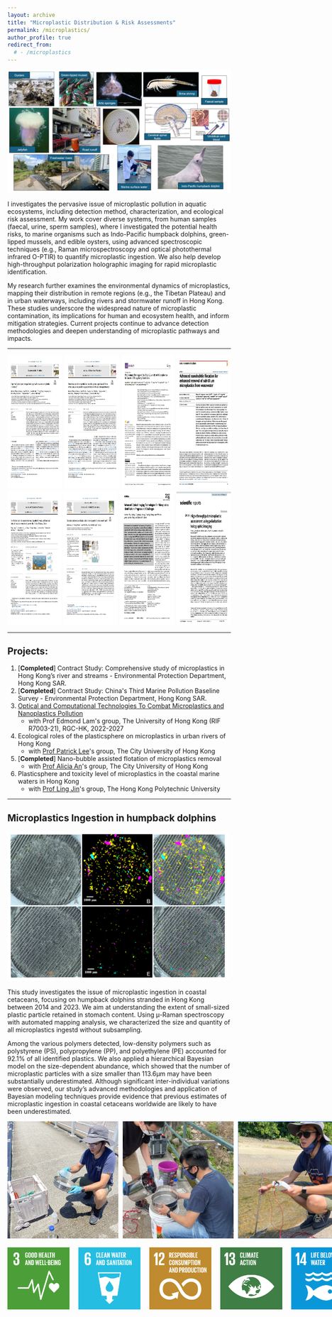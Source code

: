 ```yaml
---
layout: archive
title: "Microplastic Distribution & Risk Assessments"
permalink: /microplastics/
author_profile: true
redirect_from:
  # - /microplastics
---
```


<img src="/images/microplastics-header.png" alt="acoustics" style="float: center; width: 900px;" />

I investigates the pervasive issue of microplastic pollution in aquatic ecosystems, including detection method, characterization, and ecological risk assessment. My work cover diverse systems, from human samples (faecal, urine, sperm samples), where I investigated the potential health risks, to marine organisms such as Indo-Pacific humpback dolphins, green-lipped mussels, and edible oysters, using advanced spectroscopic techniques (e.g., Raman microspectroscopy and optical photothermal infrared O-PTIR) to quantify microplastic ingestion. We also help develop high-throughput polarization holographic imaging for rapid microplastic identification.

My research further examines the environmental dynamics of microplastics, mapping their distribution in remote regions (e.g., the Tibetan Plateau) and in urban waterways, including rivers and stormwater runoff in Hong Kong. These studies underscore the widespread nature of microplastic contamination, its implications for human and ecosystem health, and inform mitigation strategies. Current projects continue to advance detection methodologies and deepen understanding of microplastic pathways and impacts.

---

<div style="display: flex; gap: 5px; align-items: flex-start; margin-bottom: 5px;">
  <a href="https://doi.org/10.1016/j.envpol.2021.117648" target="_blank" rel="noopener">
    <img
      src="/images/manuscript_covers/2021 Leung et al Digestion and raman.jpg"
      alt="Leung et al. 2021 – Improved Raman spectroscopy-based approach"
      style="height: 300px; width: auto;"
    >
  </a>
  <a href="https://doi.org/10.1016/j.jhazmat.2021.126541" target="_blank" rel="noopener">
    <img
      src="/images/manuscript_covers/2021 Leung et al Hazardous.jpg"
      alt="Leung et al. 2021 – Determination of microplastics in Perna viridis"
      style="height: 300px; width: auto;"
    >
  </a>
  <a href="https://doi.org/10.3390/toxics10080414" target="_blank" rel="noopener">
    <img
      src="/images/manuscript_covers/2022 Ho et al human faecal microplastics.jpg"
      alt="Ho et al. 2022 – Faecal microplastics in Hong Kong residents"
      style="height: 300px; width: auto;"
    >
  </a>
  <a href="https://doi.org/10.1038/s41467-024-53304-3" target="_blank" rel="noopener">
    <img
      src="/images/manuscript_covers/2024 Jia, Farid, Ho et al - nanobubble.jpg"
      alt="Jia, Farid, Ho et al. 2024 – Nanobubble flotation for MP removal"
      style="height: 300px; width: auto;"
    >
  </a>
</div>

<div style="display: flex; gap: 5px; align-items: flex-start; margin-bottom: 5px;">
  <a href="https://doi.org/10.1016/j.jhazmat.2024.134959" target="_blank" rel="noopener">
    <img
      src="/images/manuscript_covers/2024 Liang et al Tibet brine shrimp.jpg"
      alt="Liang et al. 2024 – MPs in Tibetan Plateau brine shrimp"
      style="height: 300px; width: auto;"
    >
  </a>
  <a href="https://doi.org/10.1016/j.scitotenv.2024.176590" target="_blank" rel="noopener">
    <img
      src="/images/manuscript_covers/2024 Lin et al-RoadRunoff.jpg"
      alt="Lin et al. 2024 – Microplastics in urban road runoff"
      style="height: 300px; width: auto;"
    >
  </a>
  <a href="https://doi.org/10.1002/adpr.202400038" target="_blank" rel="noopener">
    <img
      src="/images/manuscript_covers/2024 Zhu et al - Advanced Photonics.jpg"
      alt="Zhu et al. 2024 – Advanced optical imaging technologies for MP"
      style="height: 300px; width: auto;"
    >
  </a>
  <a href="https://doi.org/10.1038/s41598-024-52762-5" target="_blank" rel="noopener">
    <img
      src="/images/manuscript_covers/2024 Li et al Holographic Imaging.jpg"
      alt="Li et al. 2024 – Polarization holographic imaging of MPs"
      style="height: 300px; width: auto;"
    >
  </a>
</div>

---

## Projects:

1. [**Completed**] Contract Study: Comprehensive study of microplastics in Hong Kong’s river and streams - Environmental Protection Department, Hong Kong SAR.
2. [**Completed**] Contract Study: China's Third Marine Pollution Baseline Survey - Environmental Protection Department, Hong Kong SAR.
3. [Optical and Computational Technologies To Combat Microplastics and Nanoplastics Pollution](<(https://www.eee.hku.hk/combatmp/)>)
   - with Prof Edmond Lam's group, The University of Hong Kong (RIF R7003-21), RGC-HK, 2022-2027
4. Ecological roles of the plasticsphere on microplastics in urban rivers of Hong Kong
   - with [Prof Patrick Lee](https://www.cityu.edu.hk/see_mer/personal/Patrick_Lee/index.html)'s group, The City University of Hong Kong
5. [**Completed**] Nano-bubble assisted flotation of microplastics removal
   - with [Prof Alicia An](https://www.aliciakjan.com/)'s group, The City University of Hong Kong
6. Plasticsphere and toxicity level of microplastics in the coastal marine waters in Hong Kong
   - with [Prof Ling Jin](<(https://www.polyu.edu.hk/hti/people/academic-staff/dr-jin-ling/?sc_lang=en)>)'s group, The Hong Kong Polytechnic University

---

## Microplastics Ingestion in humpback dolphins

<img src="/images/microplastics-mapping.png" alt="mapping" style="float: center; width: 500px;" />

This study investigates the issue of microplastic ingestion in coastal cetaceans, focusing on humpback dolphins stranded in Hong Kong between 2014 and 2023. We aim at understanding the extent of small-sized plastic particle retained in stomach content. Using μ-Raman spectroscopy with automated mapping analysis, we characterized the size and quantity of all microplastics ingestd without subsampling. 

Among the various polymers detected, low-density polymers such as polystyrene (PS), polypropylene (PP), and polyethylene (PE) accounted for 92.1% of all identified plastics. We also applied a hierarchical Bayesian model on the size-dependent abundance, which showed that the number of microplastic particles with a size smaller than 113.6μm may have been substantially underestimated. Although significant inter-individual variations were observed, our study’s advanced methodologies and application of Bayesian modeling techniques provide evidence that previous estimates of microplastic ingestion in coastal cetaceans worldwide are likely to have been underestimated.

<div style="display: flex; gap: 10px;">
  <img src="/images/microplastics-sampling-1.png" alt="mapping" style="width: 250px;">
  <img src="/images/microplastics-sampling-2.png" alt="mapping" style="width: 250px;">
  <img src="/images/microplastics-sampling-3.png" alt="mapping" style="width: 250px;">
  <img src="/images/microplastics-sampling-4.png" alt="mapping" style="width: 250px;">
</div>

<footer style="margin-top: 20px;">
    <div class="footer-logos" style="display: flex; gap: 20px;">
        <img src="/images/sdg_logos/goal3a.png" alt="Logo 1" style="width: auto; height: 140px;">
        <img src="/images/sdg_logos/goal6a.png" alt="Logo 2" style="width: auto; height: 140px;">
        <img src="/images/sdg_logos/goal12a.png" alt="Logo 3" style="width: auto; height: 140px;">
        <img src="/images/sdg_logos/goal13a.png" alt="Logo 4" style="width: auto; height: 140px;">
        <img src="/images/sdg_logos/goal14a.png" alt="Logo 5" style="width: auto; height: 140px;">
        <img src="/images/sdg_logos/goal15a.png" alt="Logo 6" style="width: auto; height: 140px;">
    </div>
</footer>
